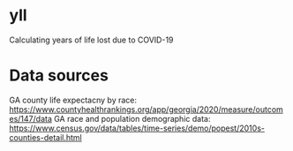 # yll
Calculating years of life lost due to COVID-19

# Data sources
GA county life expectacny by race: https://www.countyhealthrankings.org/app/georgia/2020/measure/outcomes/147/data
GA race and population demographic data: https://www.census.gov/data/tables/time-series/demo/popest/2010s-counties-detail.html
